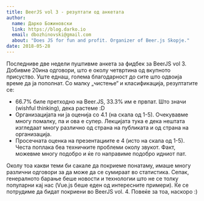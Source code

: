```yaml
---
title: BeerJS vol 3 - резултати од анкетата
author: 
  name: Дарко Божиновски
  link: https://blog.darko.io
  email: dbozhinovski@gmail.com
  about: "Does JS for fun and profit. Organizer of Beer.js Skopje."
date: 2018-05-28
---
```


Последниве две недели пуштивме анкета за фидбек за BeerJS vol 3. Добивме 20ина одговори, што е околу четвртина од вкупното присуство. Уште еднаш, голема благодарност до сите што одвоија време да ја пополнат. Со малку „чистење“ и класификација, резултатите се:

* 66.7% биле претходно на Beer.JS, 33.3% им е првпат. Што значи (wishful thinking), дека растеме :D
* Организацијата ни ја оценија со 4.1 (на скала од 1-5). Очекувавме многу помалку, па и ова е супер. Лекцијата тука е дека нештата изгледаат многу различно од страна на публиката и од страна на организација.
* Просечната оценка на презентациите е 4 (исто на скала од 1-5). Честа поплака беа техничките проблеми околу звукот. Факт, можевме многу подобро и ќе го направиме подобро идниот пат.

Околу тоа какви теми би сакале да покриеме понатаму, имаше многу различни одговори за да може да се сумираат во статистика. Сепак, генералното барање беше новости и технологии што не се толку популарни кај нас (Vue.js беше еден од интересните примери). Ќе се потрудиме да бидат покриени во BeerJS vol. 4. Повеќе за тоа, наскоро :)